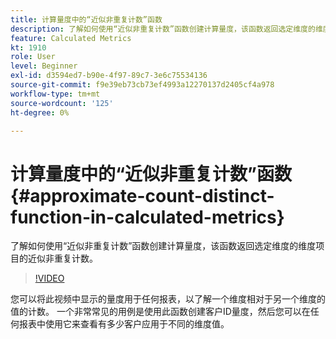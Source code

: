 ```yaml
---
title: 计算量度中的“近似非重复计数”函数
description: 了解如何使用“近似非重复计数”函数创建计算量度，该函数返回选定维度的维度项目的近似非重复计数。
feature: Calculated Metrics
kt: 1910
role: User
level: Beginner
exl-id: d3594ed7-b90e-4f97-89c7-3e6c75534136
source-git-commit: f9e39eb73cb73ef4993a12270137d2405cf4a978
workflow-type: tm+mt
source-wordcount: '125'
ht-degree: 0%

---
```


# 计算量度中的“近似非重复计数”函数 {#approximate-count-distinct-function-in-calculated-metrics}

了解如何使用“近似非重复计数”函数创建计算量度，该函数返回选定维度的维度项目的近似非重复计数。

>[!VIDEO](https://video.tv.adobe.com/v/37524/?quality=12&learn=on&captions=chi_hans)

您可以将此视频中显示的量度用于任何报表，以了解一个维度相对于另一个维度的值的计数。 一个非常常见的用例是使用此函数创建客户ID量度，然后您可以在任何报表中使用它来查看有多少客户应用于不同的维度值。
